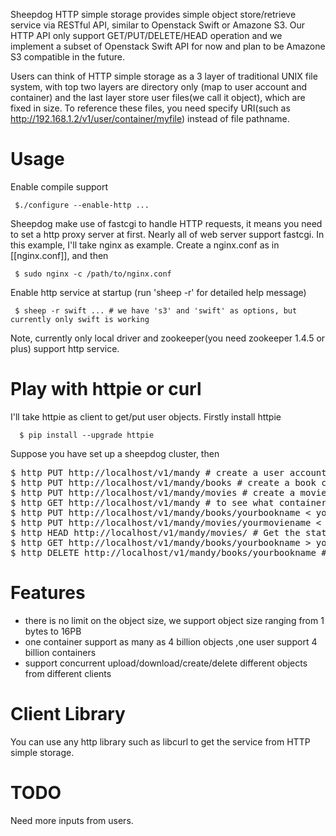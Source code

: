 Sheepdog HTTP simple storage provides simple object store/retrieve service via RESTful API, similar to Openstack Swift or Amazone S3. Our HTTP API only support GET/PUT/DELETE/HEAD operation and we implement a subset of Openstack Swift API for now and plan to be Amazone S3 compatible in the future.

Users can think of HTTP simple storage as a 3 layer of traditional UNIX file system, with top two layers are directory only (map to user account and container) and the last layer store user files(we call it object), which are fixed in size. To reference these files, you need specify URI(such as http://192.168.1.2/v1/user/container/myfile) instead of file pathname.

# Usage
 Enable compile support

     $./configure --enable-http ...

 Sheepdog make use of fastcgi to handle HTTP requests, it means you need to set a http proxy server at first. Nearly all of web server support fastcgi. In this example, I'll take nginx as example. Create a nginx.conf as in [[nginx.conf]], and then

     $ sudo nginx -c /path/to/nginx.conf

 Enable http service at startup (run 'sheep -r' for detailed help message)
 
     $ sheep -r swift ... # we have 's3' and 'swift' as options, but currently only swift is working

Note, currently only local driver and zookeeper(you need zookeeper 1.4.5 or plus) support http service.
# Play with httpie or curl
I'll take httpie as client to get/put user objects. Firstly install httpie

      $ pip install --upgrade httpie

Suppose you have set up a sheepdog cluster, then

<pre>
$ http PUT http://localhost/v1/mandy # create a user account named 'mandy'
$ http PUT http://localhost/v1/mandy/books # create a book container for 'mandy'
$ http PUT http://localhost/v1/mandy/movies # create a movie container for 'mandy'
$ http GET http://localhost/v1/mandy # to see what containers 'mandy' has
$ http PUT http://localhost/v1/mandy/books/yourbookname &lt; yourbook # upload your book
$ http PUT http://localhost/v1/mandy/movies/yourmoviename &lt; yourmovie
$ http HEAD http://localhost/v1/mandy/movies/ # Get the statistics of movie container
$ http GET http://localhost/v1/mandy/books/yourbookname &gt; yourbook # Download your book
$ http DELETE http://localhost/v1/mandy/books/yourbookname # delete the book in the container
</pre>

# Features
* there is no limit on the object size, we support object size ranging from 1 bytes to 16PB
* one container support as many as 4 billion objects ,one user support 4 billion containers
* support concurrent upload/download/create/delete different objects from different clients

# Client Library
You can use any http library such as libcurl to get the service from HTTP simple storage.

# TODO
Need more inputs from users.
